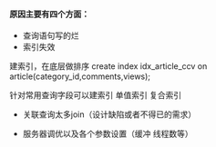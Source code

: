 #### 原因主要有四个方面：
- 查询语句写的烂
- 索引失效


建索引，在底层做排序
create index idx_article_ccv on article(category_id,comments,views);

针对常用查询字段可以建索引
单值索引
复合索引

- 关联查询太多join（设计缺陷或者不得已的需求）

- 服务器调优以及各个参数设置（缓冲 线程数等）
